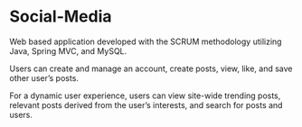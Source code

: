 # Social-Media

Web based application developed with the SCRUM methodology utilizing Java, Spring MVC, and MySQL.

Users can create and manage an account, create posts, view, like, and save other user’s posts.

For a dynamic user experience, users can view site-wide trending posts, relevant posts derived from the user’s interests, and search for posts and users.
